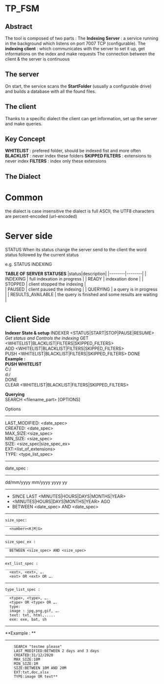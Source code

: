 # TP_FSM

## Abstract

The tool is composed of two parts : 
The __Indexing Server__ : a service running in the background which listens on port 7007 TCP (configurable).
The __indexing client__ : which communicates with the server to set it up, get informations on the index and make requests
The connection between the client & the server is continuous

## The server 
On start, the service scans the **StartFolder** (usually a configurable drive) and builds a database with all the found files.

## The client
Thanks to a specific dialect the client can get information, set up the server and make queries.

## Key Concept
__WHITELIST__ : prefered folder, should be indexed fist and more often
__BLACKLIST__ : never index these folders
__SKIPPED FILTERS__ : extensions to never index
__FILTERS__ : index only these extensions

## The Dialect
# Common
the dialect is case insensitive
the dialect is full ASCII, the UTF8 characters are percent-encoded (url-encoded)

# Server side
STATUS
When its status change the server send to the client the word status followed by the current status

e.g. STATUS INDEXING

__TABLE OF SERVER STATUSES__
|status|description|
|--------|--------|
|    INDEXING    |    full indexation in progress    |
|    READY    |    indexation done    |
|    STOPPED     |     client stopped the indexing    |    
|   PAUSED    |   client paused the indexing    |
|   QUERYING     |    a query is in progress     |
|   RESULTS_AVAILABLE   |   the query is finished and some results are waiting     |

# Client Side
__Indexer State & setup__ 
INDEXER <STATUS|START|STOP|PAUSE|RESUME>  
*Get status and Controls the indexing*
GET <WHITELIST|BLACKLIST|FILTERS|SKIPPED_FILTERS>  
ADD <WHITELIST|BLACKLIST|FILTERS|SKIPPED_FILTERS> <folder to add>  
PUSH <WHITELIST|BLACKLIST|FILTERS|SKIPPED_FILTERS>  <folders to add>  DONE  
**Example :**  
  **PUSH WHITELIST**   
  C:/  
  d:/  
  DONE  
 CLEAR <WHITELIST|BLACKLIST|FILTERS|SKIPPED_FILTERS> 
 
 __Querying__  
 SEARCH <filename_part> [OPTIONS] 
 
 Options 
 _______
  LAST_MODIFIED: <date_spec>  
  CREATED: <date_spec>  
  MAX_SIZE:<size_spec>  
  MIN_SIZE: <size_spec>  
  SIZE: <size_spec|size_spec_ex>  
  EXT:<list_of_extensions>  
  TYPE: <type_list_spec>  
 
 ---
 
  date_spec :  
  __________
   dd/mm/yyyy 
   mm/yyyy 
   yyyy 
   yy 
 
 ---
 
 - SINCE LAST <number> <MINUTES|HOURS|DAYS|MONTHS|YEAR>  
 - <number> <MINUTES|HOURS|DAYS|MONTHS|YEAR> AGO  
 - BETWEEN <date_spec> AND <date_spec>  
   
---  
   
    size_spec: 
    __________
      <number><K|M|G>  
     
---      
      
    size_spec_ex :  
    _____________
      BETWEEN <size_spec> AND <size_spec>  
      
---
      
    ext_list_spec :  
    _______________
      <ext>, <ext>, ….  
      <ext> OR <ext> OR ….  

---
       
       
    type_list_spec : 
    ________________
      <type>, <type>, …. 
      <type> OR <type> OR …. 
      type: 
      image : jpg,png,gif, …. 
      text: txt, html,..... 
      exe: exe, bat, sh 
 
---
       
**Example : ** 
  _________
        SEARCH "testme please" 
        LAST_MODIFIED:BETWEEN 2 days and 3 days 
        CREATED:31/12/2020 
        MAX_SIZE:10M 
        MIN_SIZE:1M  
        SIZE:BETWEEN 10M AND 20M  
        EXT:txt,doc,xlsx 
        TYPE:image OR text** 
